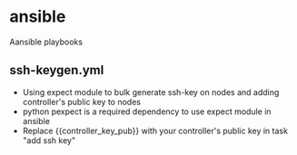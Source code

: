 # ansible
Aansible playbooks
## ssh-keygen.yml
- Using expect module to bulk generate ssh-key on nodes and adding controller's public key to nodes
- python pexpect is a required dependency to use expect module in ansible
- Replace {{controller_key_pub}} with your controller's public key in task "add ssh key"

